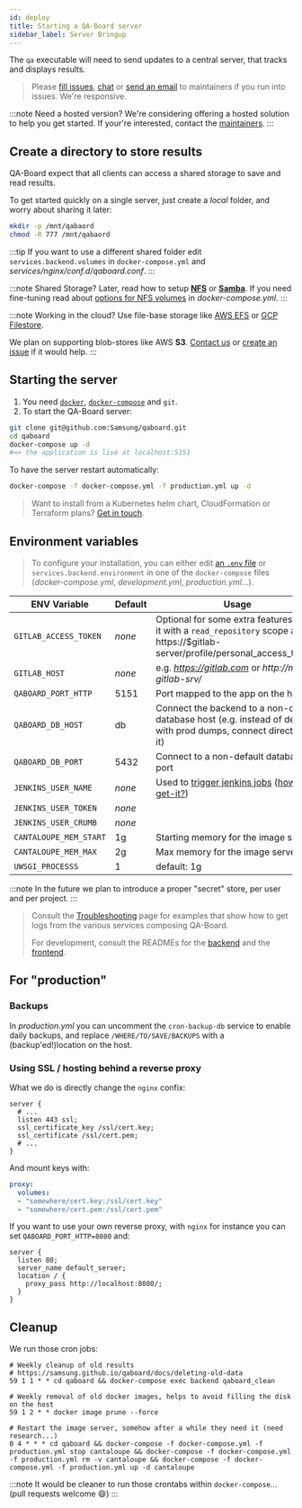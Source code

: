 ```yaml
---
id: deploy
title: Starting a QA-Board server
sidebar_label: Server Bringup
---
```

The `qa` executable will need to send updates to a central server, that tracks and displays results.

> Please [fill issues](https://github.com/Samsung/qaboard/issues), [chat](https://spectrum.chat/qaboard) or <a href="mailto:arthur.flam@samsung.com">send an email</a> to maintainers if you run into issues. We're responsive.

:::note Need a hosted version?
We're considering offering a hosted solution to help you get started. If your're interested, contact the <a href="mailto:arthur.flam@gmail.com">maintainers</a>.
:::

## Create a directory to store results 
QA-Board expect that all clients can access a shared storage to save and read results.

To get started quickly on a single server, just create a *local* folder, and worry about sharing it later: 

```bash
mkdir -p /mnt/qabaord
chmod -R 777 /mnt/qabaord
```

:::tip
If you want to use a different shared folder edit `services.backend.volumes` in `docker-compose.yml` and *services/nginx/conf.d/qaboard.conf*.
:::

:::note Shared Storage?
Later, read how to setup [**NFS**](https://www.digitalocean.com/community/tutorials/how-to-set-up-an-nfs-mount-on-ubuntu-18-04) or [**Samba**](https://www.digitalocean.com/community/tutorials/how-to-set-up-a-samba-share-for-a-small-organization-on-ubuntu-16-04). If you need fine-tuning read about [options for NFS volumes](https://docs.docker.com/compose/compose-file/#volume-configuration-reference) in *docker-compose.yml*.
:::

:::note Working in the cloud?
Use file-base storage like [AWS EFS](https://aws.amazon.com/en/efs/) or [GCP Filestore](https://cloud.google.com/filestore).

We plan on supporting blob-stores like AWS **S3**. <a href="mailto:arthur.flam@gmail.com">Contact us</a> or [create an issue](https://github.com/samsung/qaboard/issues) if it would help.
:::



## Starting the server
1. You need [`docker`](https://docs.docker.com/engine/install/), [`docker-compose`](https://docs.docker.com/compose/install/) and `git`.
2. To start the QA-Board server:
```bash
git clone git@github.com:Samsung/qaboard.git
cd qaboard
docker-compose up -d
#=> the application is live at localhost:5151
```


To have the server restart automatically:

```bash
docker-compose -f docker-compose.yml -f production.yml up -d
```


> Want to install from a Kubernetes helm chart, CloudFormation or Terraform plans? <a href="mailto:arthur.flam@gmail.com">Get in touch</a>.


## Environment variables
> To configure your installation, you can either edit [an `.env` file](https://docs.docker.com/compose/environment-variables/#the-env-file) or `services.backend.environment` in one of the `docker-compose` files (*docker-compose.yml*, *development.yml*, *production.yml*...).


| ENV Variable           | Default | Usage                                                |
-------------------------|-------- |------------------------------------------------------|
| `GITLAB_ACCESS_TOKEN`  | _none_  | Optional for some extra features. Get it with a `read_repository` scope at https://$gitlab-server/profile/personal_access_tokens |
| `GITLAB_HOST`          | _none_  | e.g. *https://gitlab.com* or *http://my-gitlab-srv/* |
| `QABOARD_PORT_HTTP`    | 5151    | Port mapped to the app on the host                   |
| `QABOARD_DB_HOST`      | db      | Connect the backend to a non-default database host (e.g. instead of dev'ing with prod dumps, connect directly to it) |
| `QABOARD_DB_PORT`      | 5432    | Connect to a non-default database port               |
| `JENKINS_USER_NAME`    | _none_  | Used to [trigger jenkins jobs](/docs/triggering-third-party-tool) ([how-to-get-it?](/docs/triggering-third-party-tools#example-jenkins-integration-via-webhooks))               |
| `JENKINS_USER_TOKEN`   | _none_  |                                                      |
| `JENKINS_USER_CRUMB`   | _none_  |                                                      |
| `CANTALOUPE_MEM_START` | 1g      | Starting memory for the image server                 |
| `CANTALOUPE_MEM_MAX`   | 2g      | Max memory for the image server                      |
| `UWSGI_PROCESSS`       | 1       | default: 1g                                          |

:::note
In the future we plan to introduce a proper "secret" store, per user and per project.
:::

> Consult the [Troubleshooting](backend-admin/troubleshooting) page for examples that show how to get logs from the various services composing QA-Board.
>
> For development, consult the READMEs for the [backend](https://github.com/Samsung/qaboard/tree/master/backend) and the [frontend](https://github.com/Samsung/qaboard/tree/master/webapp).


## For "production"
### Backups
In *production.yml* you can uncomment the `cron-backup-db` service to enable daily backups, and replace `/WHERE/TO/SAVE/BACKUPS` with a (backup'ed!)location on the host.

### Using SSL / hosting behind a reverse proxy
What we do is directly change the `nginx` confix:

```nginx title="services/nginx/conf.d/qaboard.conf"
server {
  # ...
  listen 443 ssl;
  ssl_certificate_key /ssl/cert.key;
  ssl_certificate /ssl/cert.pem;
  # ...
}
```

And mount keys with:

```yaml title="docker-compose.yml"
proxy:
  volumes:
  - "somewhere/cert.key:/ssl/cert.key"
  - "somewhere/cert.pem:/ssl/cert.pem"
```

If you want to use your own reverse proxy, with `nginx` for instance you can set `QABOARD_PORT_HTTP=8080` and: 

```nginx
server {
  listen 80;
  server_name default_server;
  location / {
    proxy_pass http://localhost:8080/;
  }
}
```

## Cleanup
We run those cron jobs:
```cron
# Weekly cleanup of old results
# https://samsung.github.io/qaboard/docs/deleting-old-data
59 1 1 * * cd qaboard && docker-compose exec backend qaboard_clean

# Weekly removal of old docker images, helps to avoid filling the disk on the host
59 1 2 * * docker image prune --force

# Restart the image server, somehow after a while they need it (need research...)
0 4 * * * cd qaboard && docker-compose -f docker-compose.yml -f production.yml stop cantaloupe && docker-compose -f docker-compose.yml -f production.yml rm -v cantaloupe && docker-compose -f docker-compose.yml -f production.yml up -d cantaloupe
```

:::note
It would be cleaner to run those crontabs within `docker-compose`... (pull requests welcome :smile:)
:::
